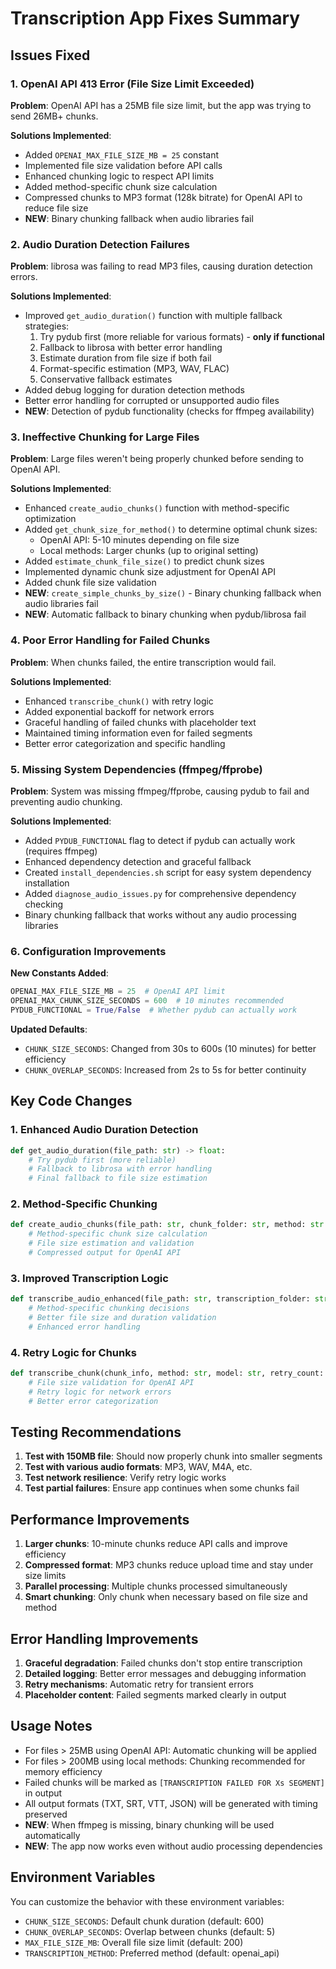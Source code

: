 # Transcription App Fixes Summary

## Issues Fixed

### 1. OpenAI API 413 Error (File Size Limit Exceeded)
**Problem**: OpenAI API has a 25MB file size limit, but the app was trying to send 26MB+ chunks.

**Solutions Implemented**:
- Added `OPENAI_MAX_FILE_SIZE_MB = 25` constant
- Implemented file size validation before API calls
- Enhanced chunking logic to respect API limits
- Added method-specific chunk size calculation
- Compressed chunks to MP3 format (128k bitrate) for OpenAI API to reduce file size
- **NEW**: Binary chunking fallback when audio libraries fail

### 2. Audio Duration Detection Failures
**Problem**: librosa was failing to read MP3 files, causing duration detection errors.

**Solutions Implemented**:
- Improved `get_audio_duration()` function with multiple fallback strategies:
  1. Try pydub first (more reliable for various formats) - **only if functional**
  2. Fallback to librosa with better error handling
  3. Estimate duration from file size if both fail
  4. Format-specific estimation (MP3, WAV, FLAC)
  5. Conservative fallback estimates
- Added debug logging for duration detection methods
- Better error handling for corrupted or unsupported audio files
- **NEW**: Detection of pydub functionality (checks for ffmpeg availability)

### 3. Ineffective Chunking for Large Files
**Problem**: Large files weren't being properly chunked before sending to OpenAI API.

**Solutions Implemented**:
- Enhanced `create_audio_chunks()` function with method-specific optimization
- Added `get_chunk_size_for_method()` to determine optimal chunk sizes:
  - OpenAI API: 5-10 minutes depending on file size
  - Local methods: Larger chunks (up to original setting)
- Added `estimate_chunk_file_size()` to predict chunk sizes
- Implemented dynamic chunk size adjustment for OpenAI API
- Added chunk file size validation
- **NEW**: `create_simple_chunks_by_size()` - Binary chunking fallback when audio libraries fail
- **NEW**: Automatic fallback to binary chunking when pydub/librosa fail

### 4. Poor Error Handling for Failed Chunks
**Problem**: When chunks failed, the entire transcription would fail.

**Solutions Implemented**:
- Enhanced `transcribe_chunk()` with retry logic
- Added exponential backoff for network errors
- Graceful handling of failed chunks with placeholder text
- Maintained timing information even for failed segments
- Better error categorization and specific handling

### 5. Missing System Dependencies (ffmpeg/ffprobe)
**Problem**: System was missing ffmpeg/ffprobe, causing pydub to fail and preventing audio chunking.

**Solutions Implemented**:
- Added `PYDUB_FUNCTIONAL` flag to detect if pydub can actually work (requires ffmpeg)
- Enhanced dependency detection and graceful fallback
- Created `install_dependencies.sh` script for easy system dependency installation
- Added `diagnose_audio_issues.py` for comprehensive dependency checking
- Binary chunking fallback that works without any audio processing libraries

### 6. Configuration Improvements
**New Constants Added**:
```python
OPENAI_MAX_FILE_SIZE_MB = 25  # OpenAI API limit
OPENAI_MAX_CHUNK_SIZE_SECONDS = 600  # 10 minutes recommended
PYDUB_FUNCTIONAL = True/False  # Whether pydub can actually work
```

**Updated Defaults**:
- `CHUNK_SIZE_SECONDS`: Changed from 30s to 600s (10 minutes) for better efficiency
- `CHUNK_OVERLAP_SECONDS`: Increased from 2s to 5s for better continuity

## Key Code Changes

### 1. Enhanced Audio Duration Detection
```python
def get_audio_duration(file_path: str) -> float:
    # Try pydub first (more reliable)
    # Fallback to librosa with error handling
    # Final fallback to file size estimation
```

### 2. Method-Specific Chunking
```python
def create_audio_chunks(file_path: str, chunk_folder: str, method: str = 'openai_api'):
    # Method-specific chunk size calculation
    # File size estimation and validation
    # Compressed output for OpenAI API
```

### 3. Improved Transcription Logic
```python
def transcribe_audio_enhanced(file_path: str, transcription_folder: str, chunks_folder: str):
    # Method-specific chunking decisions
    # Better file size and duration validation
    # Enhanced error handling
```

### 4. Retry Logic for Chunks
```python
def transcribe_chunk(chunk_info, method: str, model: str, retry_count: int = 0):
    # File size validation for OpenAI API
    # Retry logic for network errors
    # Better error categorization
```

## Testing Recommendations

1. **Test with 150MB file**: Should now properly chunk into smaller segments
2. **Test with various audio formats**: MP3, WAV, M4A, etc.
3. **Test network resilience**: Verify retry logic works
4. **Test partial failures**: Ensure app continues when some chunks fail

## Performance Improvements

1. **Larger chunks**: 10-minute chunks reduce API calls and improve efficiency
2. **Compressed format**: MP3 chunks reduce upload time and stay under size limits
3. **Parallel processing**: Multiple chunks processed simultaneously
4. **Smart chunking**: Only chunk when necessary based on file size and method

## Error Handling Improvements

1. **Graceful degradation**: Failed chunks don't stop entire transcription
2. **Detailed logging**: Better error messages and debugging information
3. **Retry mechanisms**: Automatic retry for transient errors
4. **Placeholder content**: Failed segments marked clearly in output

## Usage Notes

- For files > 25MB using OpenAI API: Automatic chunking will be applied
- For files > 200MB using local methods: Chunking recommended for memory efficiency
- Failed chunks will be marked as `[TRANSCRIPTION FAILED FOR Xs SEGMENT]` in output
- All output formats (TXT, SRT, VTT, JSON) will be generated with timing preserved
- **NEW**: When ffmpeg is missing, binary chunking will be used automatically
- **NEW**: The app now works even without audio processing dependencies

## Environment Variables

You can customize the behavior with these environment variables:
- `CHUNK_SIZE_SECONDS`: Default chunk duration (default: 600)
- `CHUNK_OVERLAP_SECONDS`: Overlap between chunks (default: 5)
- `MAX_FILE_SIZE_MB`: Overall file size limit (default: 200)
- `TRANSCRIPTION_METHOD`: Preferred method (default: openai_api)
